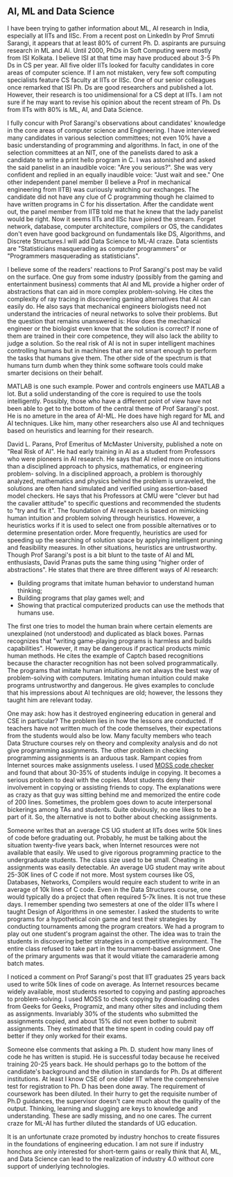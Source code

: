 ## AI, ML and Data Science

I have been trying to gather information about ML, AI research in India, especially at IITs and IISc. From a recent post on LinkedIn by Prof Smruti 
Sarangi, it appears that at least 80% of current Ph. D. aspirants are pursuing research in ML and AI. Until 2000, PhDs in Soft Computing were mostly from 
ISI Kolkata. I believe ISI at that time may have produced about 3-5 Ph Ds in CS per year. All five older IITs looked for faculty candidates in core areas 
of computer science. If I am not mistaken, very few soft computing specialists feature CS faculty at IITs or IISc. One of our senior colleagues once 
remarked that ISI Ph. Ds are good researchers and published a lot. However, their research is too unidimensional for a CS dept at IITs. I am not sure if he 
may want to revise his opinion about the recent stream of Ph. Ds from IITs with 80% is ML, AI, and Data Science.

I fully concur with Prof Sarangi's observations about candidates' knowledge in the core areas of computer science and Engineering. I have interviewed many 
candidates in various selection committees; not even 10% have a basic understanding of programming and algorithms. In fact, in one of the selection 
committees at an NIT, one of the panelists dared to ask a candidate to write a print hello program in C. I was astonished and asked the said panelist in an 
inaudible voice: "Are you serious?". She was very confident and replied in an equally inaudible voice: "Just wait and see." One other independent panel 
member (I believe a Prof in mechanical engineering from IITB) was curiously watching our exchanges. The candidate did not have any clue of C programming 
though he claimed to have written programs in C for his dissertation. After the candidate went out, the panel member from IITB told me that he knew that 
the lady panelist would be right. Now it seems IITs and IISc have joined the stream.
 Forget network, database, computer architecture, compilers or OS, the candidates don't even have good background on fundamentals like DS, Algorithms, and 
Discrete Structures.I will add Data Science to ML-AI craze. Data scientists are "Statisticians masquerading as computer programmers" or "Programmers 
masquerading as statisticians". 

I believe some of the readers' reactions to Prof Sarangi's post may be valid on the surface. One guy from some industry (possibly from the gaming and 
entertainment business) comments that AI and ML provide a higher order of abstractions that can aid in more complex problem-solving. He cites the 
complexity of ray tracing in discovering gaming alternatives that AI can easily do. He also says that mechanical engineers biologists need not understand 
the intricacies of neural networks to solve their problems. But the question that remains unanswered is:
How does the mechanical engineer or the biologist even know that the solution is correct?
If none of them are trained in their core competence, they will also lack the ability to judge a solution. So the real risk of AI is not in super intelligent machines controlling humans but in machines that are not smart enough to perform the tasks that humans give them. The other side of the spectrum is that humans turn dumb when they think some software tools could make smarter decisions on their behalf.

MATLAB is one such example. Power and controls engineers use MATLAB a lot. But a solid understanding of the core is required to use the tools intelligently. Possibly, those who have a different point of view have not been able to get to the bottom of the central theme of Prof Sarangi's post. He is no ameture in the area of AI-ML. He does have high regard for ML and AI techniques. Like him, many other researchers also use AI and techniques based on heuristics and learning for their research.

David L. Parans, Prof Emeritus of McMaster University, published a note on "Real Risk of AI". He had early training in AI as a student from Professors who 
were pioneers in AI research. He says that AI relied more on intuitions than a disciplined approach to physics, mathematics, or engineering problem-
solving. In a disciplined approach, a problem is thoroughly analyzed, mathematics and physics behind the problem is unraveled, the solutions are often hand 
simulated and verified using assertion-based model checkers. He says that his Professors at CMU were "clever but had the cavalier attitude" to specific 
questions and recommended the students to "try and fix it". The foundation of AI research is based on mimicking human intuition and problem solving through 
heuristics. However, a heuristics works if it is used to select one from possible alternatives or to determine presentation order. More frequently, 
heuristics are used for speeding up the searching of solution space by applying intelligent pruning and feasibility measures. In other situations, 
heuristics are untrustworthy. Though Prof Sarangi's post is a bit blunt to the taste of AI and ML enthusiasts, David Pranas puts the same thing using 
"higher order of abstractions". He states that there are three different ways of AI research:

- Building programs that imitate human behavior to understand human thinking;
- Building programs that play games well; and
- Showing that practical computerized products can use the methods that humans use.

The first one tries to model the human brain where certain elements are unexplained (not understood) and duplicated as black boxes. Parnas recognizes that 
"writing game-playing programs is harmless and builds capabilities". However, it may be dangerous if practical products mimic human methods. He cites the 
example of Captch based recognitions because the character recognition has not been solved programmatically. The programs that imitate human intuitions are 
not always the best way of problem-solving with computers. Imitating human intuition could make programs untrustworthy and dangerous. He gives examples to 
conclude that his impressions about AI techniques are old; however, the lessons they taught him are relevant today.

One may ask: how has it destroyed engineering education in general and CSE in particular? The problem lies in how the lessons are conducted. If teachers 
have not written much of the code themselves, their  expectations from the students would also be low. Many faculty members who teach Data Structure 
courses rely on theory and complexity analysis and do not give programming assignments. The other problem in checking programming assignments is an arduous 
task. Rampant copies from Internet sources make assignments useless. I used [MOSS code checker](https://theory.stanford.edu/~aiken/moss/) and 
found that about 30-35% of students indulge in copying. 
It becomes a serious problem to deal with the copies. Most students deny their involvement in copying or assisting friends to copy. The explanations were 
as crazy as that guy was sitting behind me and memorized the entire code of 200 lines. Sometimes, the problem goes down to acute interpersonal bickerings 
among TAs and students. Quite obviously, no one likes to be a part of it. So, the alternative is not to bother about checking assignments.

Someone writes that an average CS UG student at IITs does write 50k lines of code before graduating out. Probably, he must be talking about the situation 
twenty-five years back, when Internet resources were not available that easily. We used to give rigorous programming practice to the undergraduate 
students. The class size used to be small. Cheating in assignments was easily detectable. An average UG student may write about 25-30K lines of C code if 
not more. Most system courses like OS, Databases, Networks, Compilers would require each student to write in an average of 10k lines of C code. Even in the 
Data Structures course, one would typically do a project that often required 5-7k lines. It is not true these days. I remember spending two semesters at 
one of the older IITs where I taught Design of Algorithms in one semester. I asked the students to write programs for a hypothetical coin game and test 
their strategies by conducting tournaments among the program creators. We had a program to play out one student's program against the other. The idea was 
to train the students in discovering better strategies in a competitive environment. The entire class refused to take part in the tournament-based 
assignment. One of the primary arguments was that it would vitiate the camaraderie among batch mates.

I noticed a comment on Prof Sarangi's post that IIT graduates 25 years back used to write 50k lines of code on average. 
As Internet resources became widely available, most students resorted to copying and pasting approaches to problem-solving. I used MOSS to check copying by 
downloading codes from Geeks for Geeks, Programiz, and many other sites and including them as assignments. Invariably 30% of the students who submitted the 
assignments copied, and about 15% did not even bother to submit assignments. They estimated that the time spent in coding could pay off better if they only 
worked for their exams. 

Someone else comments that asking a Ph. D. student how many lines of code he has written is stupid. He is successful today because he 
received training 20-25 years back. He should perhaps go to the bottom of the candidate's background and the dilution in standards for Ph. Ds at 
different institutions. At least I know CSE of one older IIT where the comprehensive test for registration to Ph. D has been done away. The requirement of
coursework has been diluted. In their hurry to get the requisite number of Ph.D guidances, the supervisor doesn't care much about the quality of the
output. Thinking, learning and slugging are keys to knowledge and understanding. These are sadly missing, and no one cares. The current craze for ML-AI
has further diluted the standards of UG education. 

It is an unfortunate craze promoted by industry honchos to create fissures in the foundations of engineering education. I am not sure if industry honchos
are only interested for short-term gains or really think that AI, ML, and Data Science can lead to the realization of industry 4.0 without core support of
underlying technologies.
